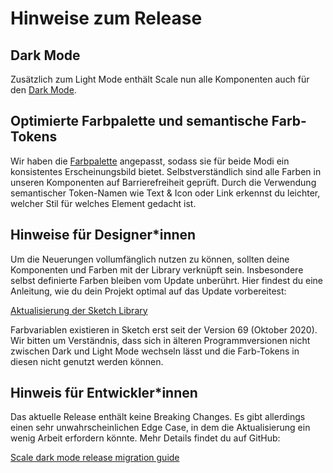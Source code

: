 # Hinweise zum Release

## Dark Mode

Zusätzlich zum Light Mode enthält Scale nun alle Komponenten auch für den [Dark Mode](./?path=/docs/guidelines-light-and-dark-mode--page).

## Optimierte Farbpalette und semantische Farb-Tokens

Wir haben die [Farbpalette](./?path=/docs/guidelines-colors--page) angepasst, sodass sie für beide Modi ein konsistentes Erscheinungsbild bietet. Selbstverständlich sind alle Farben in unseren Komponenten auf Barrierefreiheit geprüft. Durch die Verwendung semantischer Token-Namen wie Text & Icon oder Link erkennst du leichter, welcher Stil für welches Element gedacht ist.

## Hinweise für Designer\*innen

Um die Neuerungen vollumfänglich nutzen zu können, sollten deine Komponenten und Farben mit der Library verknüpft sein. Insbesondere selbst definierte Farben bleiben vom Update unberührt. Hier findest du eine Anleitung, wie du dein Projekt optimal auf das Update vorbereitest:

[Aktualisierung der Sketch Library](./?path=/docs/new-release-sketch-library-update--page)

Farbvariablen existieren in Sketch erst seit der Version 69 (Oktober 2020). Wir bitten um Verständnis, dass sich in älteren Programmversionen nicht zwischen Dark und Light Mode wechseln lässt und die Farb-Tokens in diesen nicht genutzt werden können.

## Hinweis für Entwickler\*innen

Das aktuelle Release enthält keine Breaking Changes. Es gibt allerdings einen sehr unwahrscheinlichen Edge Case, in dem die Aktualisierung ein wenig Arbeit erfordern könnte. Mehr Details findet du auf GitHub:

[Scale dark mode release migration guide](./?path=/docs/update-history-development--page)

